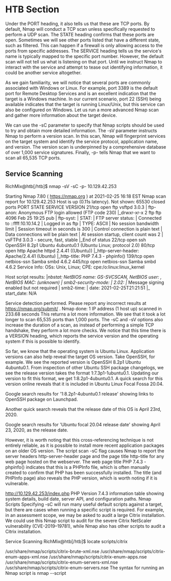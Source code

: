 # HTB Section

Under the PORT heading, it also tells us that these are TCP ports. 
By default, Nmap will conduct a TCP scan unless specifically requested to perform a UDP scan.
The STATE heading confirms that these ports are open. Sometimes we will see other ports listed that have a different state, such as filtered. 
This can happen if a firewall is only allowing access to the ports from specific addresses.
The SERVICE heading tells us the service's name is typically mapped to the specific port number. 
However, the default scan will not tell us what is listening on that port.
Until we instruct Nmap to interact with the service and attempt to tease out identifying information, it could be another service altogether.

As we gain familiarity, we will notice that several ports are commonly associated with Windows or Linux. 
For example, port 3389 is the default port for Remote Desktop Services and is an excellent indication that the target is a Windows machine. 
In our current scenario, port 22 (SSH) being available indicates that the target is running Linux/Unix, but this service can also be configured on Windows. 
Let us run a more advanced Nmap scan and gather more information about the target device.

We can use the -sC parameter to specify that Nmap scripts should be used to try and obtain more detailed information. 
The -sV parameter instructs Nmap to perform a version scan.
In this scan, Nmap will fingerprint services on the target system and identify the service protocol, application name, and version.
The version scan is underpinned by a comprehensive database of over 1,000 service signatures. 
Finally, -p- tells Nmap that we want to scan all 65,535 TCP ports.

## Service Scanning
RichMix@htb[/htb]$ nmap -sV -sC -p- 10.129.42.253

Starting Nmap 7.80 ( https://nmap.org ) at 2021-02-25 16:18 EST
Nmap scan report for 10.129.42.253
Host is up (0.11s latency).
Not shown: 65530 closed ports
PORT    STATE SERVICE     VERSION
21/tcp  open  ftp         vsftpd 3.0.3
| ftp-anon: Anonymous FTP login allowed (FTP code 230)
|_drwxr-xr-x    2 ftp      ftp          4096 Feb 25 19:25 pub
| ftp-syst: 
|   STAT: 
| FTP server status:
|      Connected to ::ffff:10.10.14.2
|      Logged in as ftp
|      TYPE: ASCII
|      No session bandwidth limit
|      Session timeout in seconds is 300
|      Control connection is plain text
|      Data connections will be plain text
|      At session startup, client count was 2
|      vsFTPd 3.0.3 - secure, fast, stable
|_End of status
22/tcp  open  ssh         OpenSSH 8.2p1 Ubuntu 4ubuntu0.1 (Ubuntu Linux; protocol 2.0)
80/tcp  open  http        Apache httpd 2.4.41 ((Ubuntu))
|_http-server-header: Apache/2.4.41 (Ubuntu)
|_http-title: PHP 7.4.3 - phpinfo()
139/tcp open  netbios-ssn Samba smbd 4.6.2
445/tcp open  netbios-ssn Samba smbd 4.6.2
Service Info: OSs: Unix, Linux; CPE: cpe:/o:linux:linux_kernel


Host script results:
|_nbstat: NetBIOS name: GS-SVCSCAN, NetBIOS user: <unknown>, NetBIOS MAC: <unknown> (unknown)
| smb2-security-mode: 
|   2.02: 
|_    Message signing enabled but not required
| smb2-time: 
|   date: 2021-02-25T21:21:51
|_  start_date: N/A

Service detection performed. Please report any incorrect results at https://nmap.org/submit/ .
Nmap done: 1 IP address (1 host up) scanned in 233.68 seconds
This returns a lot more information. We see that it took a lot longer to scan 65,535 ports than 1,000 ports. 
The -sC and -sV options also increase the duration of a scan, as instead of performing a simple TCP handshake, they perform a lot more checks. 
We notice that this time there is a VERSION heading, which reports the service version and the operating system if this is possible to identify.

So far, we know that the operating system is Ubuntu Linux. Application versions can also help reveal the target OS version. 
Take OpenSSH, for example. We see the reported version is OpenSSH 8.2p1 Ubuntu 4ubuntu0.1. 
From inspection of other Ubuntu SSH package changelogs, we see the release version takes the format 1:7.3p1-1ubuntu0.1. 
Updating our version to fit this format, we get 1:8.2p1-4ubuntu0.1. 
A quick search for this version online reveals that it is included in Ubuntu Linux Focal Fossa 20.04.

Google search results for '1:8.2p1-4ubuntu0.1 release' showing links to OpenSSH package on Launchpad.

Another quick search reveals that the release date of this OS is April 23rd, 2020.

Google search results for 'Ubuntu focal 20.04 release date' showing April 23, 2020, as the release date.

However, it is worth noting that this cross-referencing technique is not entirely reliable, as it is possible to install more recent application packages on an older OS version. 
The script scan -sC flag causes Nmap to report the server headers http-server-header page and the page title http-title for any web page hosted on the webserver. 
The web page title PHP 7.4.3 - phpinfo() indicates that this is a PHPInfo file, which is often manually created to confirm that PHP has been successfully installed. 
The title (and PHPInfo page) also reveals the PHP version, which is worth noting if it is vulnerable.

http://10.129.42.253/index.php
PHP Version 7.4.3 information table showing system details, build date, server API, and configuration paths.
Nmap Scripts
Specifying -sC will run many useful default scripts against a target, but there are cases when running a specific script is required. For example, in an assessment scope, we may be asked to audit a large Citrix installation. We could use this Nmap script to audit for the severe Citrix NetScaler vulnerability (CVE-2019–19781), while Nmap also has other scripts to audit a Citrix installation.

  Service Scanning
RichMix@htb[/htb]$ locate scripts/citrix

/usr/share/nmap/scripts/citrix-brute-xml.nse
/usr/share/nmap/scripts/citrix-enum-apps-xml.nse
/usr/share/nmap/scripts/citrix-enum-apps.nse
/usr/share/nmap/scripts/citrix-enum-servers-xml.nse
/usr/share/nmap/scripts/citrix-enum-servers.nse
The syntax for running an Nmap script is nmap --script <script name> -p<port> <host>.

## NMAP Scrips
Nmap scripts are a great way to enhance our scans' functionality, and inspection of the available options will pay dividends. 
Check out the Network Enumeration with Nmap module for a more detailed study of the Nmap tool.

# Attacking Network Services

## Banner Grabbing
As previously discussed, banner grabbing is a useful technique to fingerprint a service quickly. Often a service will look to identify itself by displaying a banner once a connection is initiated. Nmap will attempt to grab the banners if the syntax nmap -sV --script=banner <target> is specified. We can also attempt this manually using Netcat. Let us take another example, using the nc version of Netcat:

  Service Scanning
RichMix@htb[/htb]$ nc -nv 10.129.42.253 21

## THM // TCP-UDP

(UNKNOWN) [10.129.42.253] 21 (ftp) open
220 (vsFTPd 3.0.3)
This reveals that the version of vsFTPd on the server is 3.0.3. We can also automate this process using Nmap's powerful scripting engine: nmap -sV --script=banner -p21 10.10.10.0/24.

At the risk of oversimplification, we can classify ports in two states:

Open port indicates that there is some service listening on that port.
Closed port indicates that there is no service listening on that port.

## However, in practical situations, we need to consider the impact of firewalls. For instance, a port might be open, but a firewall might be blocking the packets. Therefore, Nmap considers the following six states:

- Open: indicates that a service is listening on the specified port.
- Closed: indicates that no service is listening on the specified port, although the port is accessible. By accessible, we mean that it is reachable and is not blocked by a firewall or other security appliances/programs.
- Filtered: means that Nmap cannot determine if the port is open or closed because the port is not accessible. This state is usually due to a firewall preventing Nmap from reaching that port. Nmap’s packets may be blocked from reaching the port; alternatively, the responses are blocked from reaching Nmap’s host.
- Unfiltered: means that Nmap cannot determine if the port is open or closed, although the port is accessible. This state is encountered when using an ACK scan -sA.
- Open|Filtered: This means that Nmap cannot determine whether the port is open or filtered.
- Closed|Filtered: This means that Nmap cannot decide whether a port is closed or filtered.

# TCP Flags

Nmap supports different types of TCP port scans. To understand the difference between these port scans, we need to review the TCP header. 
The TCP header is the first 24 bytes of a TCP segment. The following figure shows the TCP header as defined in RFC 793. 
This figure looks sophisticated at first; however, it is pretty simple to understand. In the first row, we have the source TCP port number and the destination port number. 
We can see that the port number is allocated 16 bits (2 bytes). In the second and third rows, we have the sequence number and the acknowledgement number. 
Each row has 32 bits (4 bytes) allocated, with six rows total, making up 24 bytes.


In particular, we need to focus on the flags that Nmap can set or unset. We have highlighted the TCP flags in red. Setting a flag bit means setting its value to 1. 
From left to right, the TCP header flags are:

- URG: Urgent flag indicates that the urgent pointer filed is significant. 
The urgent pointer indicates that the incoming data is urgent, and that a TCP segment with the URG flag set is processed immediately without consideration of having to wait on previously sent TCP segments.
- ACK: Acknowledgement flag indicates that the acknowledgement number is significant. It is used to acknowledge the receipt of a TCP segment.
- PSH: Push flag asking TCP to pass the data to the application promptly.
- RST: Reset flag is used to reset the connection. Another device, such as a firewall, might send it to tear a TCP connection. This flag is also used when data is sent to a host and there is no service on the receiving end to answer.
- SYN: Synchronize flag is used to initiate a TCP 3-way handshake and synchronize sequence numbers with the other host. The sequence number should be set randomly during TCP connection establishment.
- FIN: The sender has no more data to send.

This room covered three types of scans.

| Port Scan Type |	Example Command |
|----------------|------------------|
| TCP Connect    | nmap -sT 10.10.244.31 |
| TCP SYN Scan	 | sudo nmap -sS 10.10.244.31 |
| UDP Scan	     | sudo nmap -sU 10.10.244.31 |

These scan types should get you started discovering running TCP and UDP services on a target host.

| Option | Purpose |
|--------|---------|
| -p-	   |all ports
| -p1-1023|	scan ports 1 to 1023
| -F	100 | most common ports
| -r	  | scan ports in consecutive order
| -T<0-5>	| -T0 being the slowest and T5 the fastest
| --max-rate | 50	rate <= 50 packets/sec
| --min-rate | 15	rate >= 15 packets/sec
| --min-parallelism | 100	at least 100 probes in parallel


# TCP Null Scan, FIN Scan, and Xmas Scan

Let’s start with the following three types of scans:

- Null Scan
- FIN Scan
- Xmas Scan

## Null Scan
The null scan does not set any flag; all six flag bits are set to zero. You can choose this scan using the -sN option. 
A TCP packet with no flags set will not trigger any response when it reaches an open port, as shown in the figure below. 
Therefore, from Nmap’s perspective, a lack of reply in a null scan indicates that either the port is open or a firewall is blocking the packet.

However, we expect the target server to respond with an RST packet if the port is closed. 
Consequently, we can use the lack of RST response to figure out the ports that are not closed: open or filtered.

Below is an example of a null scan against a Linux server. The null scan we carried out has successfully identified the six open ports on the target system. 
Because the null scan relies on the lack of a response to infer that the port is not closed, it cannot indicate with certainty that these ports are open; 
there is a possibility that the ports are not responding due to a firewall rule.

Pentester Terminal
pentester@TryHackMe$ sudo nmap -sN MACHINE_IP

Starting Nmap 7.60 ( https://nmap.org ) at 2021-08-30 10:30 BST
Nmap scan report for MACHINE_IP
Host is up (0.00066s latency).
Not shown: 994 closed ports
PORT    STATE         SERVICE
22/tcp  open|filtered ssh
25/tcp  open|filtered smtp
80/tcp  open|filtered http
110/tcp open|filtered pop3
111/tcp open|filtered rpcbind
143/tcp open|filtered imap
MAC Address: 02:45:BF:8A:2D:6B (Unknown)

Nmap done: 1 IP address (1 host up) scanned in 96.50 seconds
Note that many Nmap options require root privileges. Unless you are running Nmap as root, you need to use sudo as in the example above using the -sN option.


## FIN Scan
The FIN scan sends a TCP packet with the FIN flag set. You can choose this scan type using the -sF option. Similarly, no response will be sent if the TCP port is open. 
Again, Nmap cannot be sure if the port is open or if a firewall is blocking the traffic related to this TCP port.

However, the target system should respond with an RST if the port is closed. 
Consequently, we will be able to know which ports are closed and use this knowledge to infer the ports that are open or filtered. 
It's worth noting some firewalls will 'silently' drop the traffic without sending an RST.

Below is an example of a FIN scan against a Linux server. The result is quite similar to the result we obtained earlier using a null scan.

Pentester Terminal
pentester@TryHackMe$ sudo nmap -sF MACHINE_IP

Starting Nmap 7.60 ( https://nmap.org ) at 2021-08-30 10:32 BST
Nmap scan report for MACHINE_IP
Host is up (0.0018s latency).
Not shown: 994 closed ports
PORT    STATE         SERVICE
22/tcp  open|filtered ssh
25/tcp  open|filtered smtp
80/tcp  open|filtered http
110/tcp open|filtered pop3
111/tcp open|filtered rpcbind
143/tcp open|filtered imap
MAC Address: 02:45:BF:8A:2D:6B (Unknown)

Nmap done: 1 IP address (1 host up) scanned in 96.52 seconds

## Xmas Scan
The Xmas scan gets its name after Christmas tree lights. An Xmas scan sets the FIN, PSH, and URG flags simultaneously. You can select Xmas scan with the option -sX.

Like the Null scan and FIN scan, if an RST packet is received, it means that the port is closed. Otherwise, it will be reported as open|filtered.

The following two figures show the case when the TCP port is open and the case when the TCP port is closed.

The console output below shows an example of a Xmas scan against a Linux server. The obtained results are pretty similar to that of the null scan and the FIN scan.

Pentester Terminal
pentester@TryHackMe$ sudo nmap -sX MACHINE_IP

Starting Nmap 7.60 ( https://nmap.org ) at 2021-08-30 10:34 BST
Nmap scan report for MACHINE_IP
Host is up (0.00087s latency).
Not shown: 994 closed ports
PORT    STATE         SERVICE
22/tcp  open|filtered ssh
25/tcp  open|filtered smtp
80/tcp  open|filtered http
110/tcp open|filtered pop3
111/tcp open|filtered rpcbind
143/tcp open|filtered imap
MAC Address: 02:45:BF:8A:2D:6B (Unknown)

Nmap done: 1 IP address (1 host up) scanned in 84.85 seconds
One scenario where these three scan types can be efficient is when scanning a target behind a stateless (non-stateful) firewall. A stateless firewall will check if the incoming packet has the SYN flag set to detect a connection attempt. Using a flag combination that does not match the SYN packet makes it possible to deceive the firewall and reach the system behind it. However, a stateful firewall will practically block all such crafted packets and render this kind of scan useless.

# TCP Maimon Scan
Uriel Maimon first described this scan in 1996. In this scan, the FIN and ACK bits are set. The target should send an RST packet as a response. However, certain BSD-derived systems drop the packet if it is an open port exposing the open ports. This scan won’t work on most targets encountered in modern networks; however, we include it in this room to better understand the port scanning mechanism and the hacking mindset. To select this scan type, use the -sM option.

Most target systems respond with an RST packet regardless of whether the TCP port is open. In such a case, we won’t be able to discover the open ports. 
The figure below shows the expected behaviour in the cases of both open and closed TCP ports.

The console output below is an example of a TCP Maimon scan against a Linux server. As mentioned, because open ports and closed ports are behaving the same way, the Maimon scan could not discover any open ports on the target system.

Pentester Terminal
pentester@TryHackMe$ sudo nmap -sM 10.10.252.27

Starting Nmap 7.60 ( https://nmap.org ) at 2021-08-30 10:36 BST
Nmap scan report for ip-10-10-252-27.eu-west-1.compute.internal (10.10.252.27)
Host is up (0.00095s latency).
All 1000 scanned ports on ip-10-10-252-27.eu-west-1.compute.internal (10.10.252.27) are closed
MAC Address: 02:45:BF:8A:2D:6B (Unknown)

Nmap done: 1 IP address (1 host up) scanned in 1.61 seconds
This type of scan is not the first scan one would pick to discover a system; however, it is important to know about it as you don’t know when it could come in handy.

# TCP ACK, Window, and Custom Scan

This task will cover how to perform a TCP ACK scan, a TCP window scan, and how to create your custom flag scan.


## TCP ACK Scan
Let’s start with the TCP ACK scan. As the name implies, an ACK scan will send a TCP packet with the ACK flag set. Use the -sA option to choose this scan. 
As we show in the figure below, the target would respond to the ACK with RST regardless of the state of the port. 
This behaviour happens because a TCP packet with the ACK flag set should be sent only in response to a received TCP packet to acknowledge the receipt of some data, unlike our case. Hence, this scan won’t tell us whether the target port is open in a simple setup.


In the following example, we scanned the target VM before installing a firewall on it. 
As expected, we couldn’t learn which ports were open.

Pentester Terminal
pentester@TryHackMe$ sudo nmap -sA MACHINE_IP

Starting Nmap 7.60 ( https://nmap.org ) at 2021-08-30 10:37 BST
Nmap scan report for MACHINE_IP
Host is up (0.0013s latency).
All 1000 scanned ports on MACHINE_IP are unfiltered
MAC Address: 02:45:BF:8A:2D:6B (Unknown)

Nmap done: 1 IP address (1 host up) scanned in 1.68 seconds
      
This kind of scan would be helpful if there is a firewall in front of the target. 
Consequently, based on which ACK packets resulted in responses, you will learn which ports were not blocked by the firewall. 
In other words, this type of scan is more suitable to discover firewall rule sets and configuration.

After setting up the target VM MACHINE_IP with a firewall, we repeated the ACK scan. This time, we received some interesting results. 
As seen in the console output below, we have three ports that aren't being blocked by the firewall. 
This result indicates that the firewall is blocking all other ports except for these three ports.

Pentester Terminal
pentester@TryHackMe$ sudo nmap -sA MACHINE_IP

Starting Nmap 7.60 ( https://nmap.org ) at 2021-09-07 11:34 BST
Nmap scan report for MACHINE_IP
Host is up (0.00046s latency).
Not shown: 997 filtered ports
PORT    STATE      SERVICE
22/tcp  unfiltered ssh
25/tcp  unfiltered smtp
80/tcp  unfiltered http
MAC Address: 02:78:C0:D0:4E:E9 (Unknown)

Nmap done: 1 IP address (1 host up) scanned in 15.45 seconds
      
Window Scan
Another similar scan is the TCP window scan. The TCP window scan is almost the same as the ACK scan; however, it examines the TCP Window field of the RST packets returned.
On specific systems, this can reveal that the port is open. You can select this scan type with the option -sW . 
As shown in the figure below, we expect to get an RST packet in reply to our “uninvited” ACK packets, regardless of whether the port is open or closed.

Similarly, launching a TCP window scan against a Linux system with no firewall will not provide much information. 
As we can see in the console output below, the results of the window scan against a Linux server with no firewall didn’t give any extra information compared to the ACK scan executed earlier.

Pentester Terminal
pentester@TryHackMe$ sudo nmap -sW MACHINE_IP

Starting Nmap 7.60 ( https://nmap.org ) at 2021-08-30 10:38 BST
Nmap scan report for MACHINE_IP
Host is up (0.0011s latency).
All 1000 scanned ports on ip-10-10-252-27.eu-west-1.compute.internal (10.10.252.27) are closed
MAC Address: 02:45:BF:8A:2D:6B (Unknown)

Nmap done: 1 IP address (1 host up) scanned in 1.60 seconds
      
However, as you would expect, if we repeat our TCP window scan against a server behind a firewall, we expect to get more satisfying results. 
In the console output shown below, the TCP window scan pointed that three ports are detected as closed. 
(This is in contrast with the ACK scan that labelled the same three ports as unfiltered.) 
Although we know that these three ports are not closed, we realize they responded differently, 
indicating that the firewall does not block them.

Pentester Terminal
pentester@TryHackMe$ sudo nmap -sW MACHINE_IP

Starting Nmap 7.60 ( https://nmap.org ) at 2021-09-07 11:39 BST
Nmap scan report for MACHINE_IP
Host is up (0.00040s latency).
Not shown: 997 filtered ports
PORT    STATE  SERVICE
22/tcp  closed ssh
25/tcp  closed smtp
80/tcp  closed http
MAC Address: 02:78:C0:D0:4E:E9 (Unknown)

Nmap done: 1 IP address (1 host up) scanned in 14.84 seconds

## Custom Scan
If you want to experiment with a new TCP flag combination beyond the built-in TCP scan types, you can do so using --scanflags . 
For instance, if you want to set SYN, RST, and FIN simultaneously, you can do so using --scanflags RSTSYNFIN . 
As shown in the figure below, if you develop your custom scan, you need to know how the different ports will behave to interpret the results in different scenarios correctly.

x 

Finally, it is essential to note that the ACK scan and the window scan were very efficient at helping us map out the firewall rules.
However, it is vital to remember that just because a firewall is not blocking a specific port, it does not necessarily mean that a service is listening on that port. 
For example, there is a possibility that the firewall rules need to be updated to reflect recent service changes. 
Hence, ACK and window scans are exposing the firewall rules, not the services.

